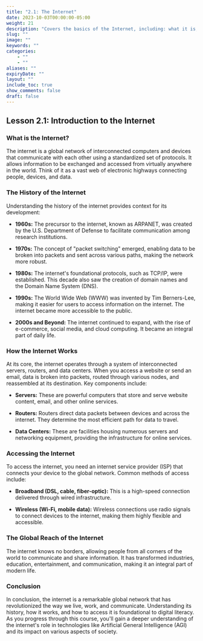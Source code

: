 ```yaml
---
title: "2.1: The Internet"
date: 2023-10-03T00:00:00-05:00
weight: 21
description: "Covers the basics of the Internet, including: what it is, some history, and how it connects the world."
slug: ""
image: ""
keywords: ""
categories: 
    - ""
    - ""
aliases: ""
expiryDate: ""
layout: ""
include_toc: true
show_comments: false
draft: false
---
```


## Lesson 2.1: Introduction to the Internet

### What is the Internet?

The internet is a global network of interconnected computers and devices that communicate with each other using a standardized set of protocols. It allows information to be exchanged and accessed from virtually anywhere in the world. Think of it as a vast web of electronic highways connecting people, devices, and data.

### The History of the Internet

Understanding the history of the internet provides context for its development:

- **1960s:** The precursor to the internet, known as ARPANET, was created by the U.S. Department of Defense to facilitate communication among research institutions.

- **1970s:** The concept of "packet switching" emerged, enabling data to be broken into packets and sent across various paths, making the network more robust.

- **1980s:** The internet's foundational protocols, such as TCP/IP, were established. This decade also saw the creation of domain names and the Domain Name System (DNS).

- **1990s:** The World Wide Web (WWW) was invented by Tim Berners-Lee, making it easier for users to access information on the internet. The internet became more accessible to the public.

- **2000s and Beyond:** The internet continued to expand, with the rise of e-commerce, social media, and cloud computing. It became an integral part of daily life.

### How the Internet Works

At its core, the internet operates through a system of interconnected servers, routers, and data centers. When you access a website or send an email, data is broken into packets, routed through various nodes, and reassembled at its destination. Key components include:

- **Servers:** These are powerful computers that store and serve website content, email, and other online services.

- **Routers:** Routers direct data packets between devices and across the internet. They determine the most efficient path for data to travel.

- **Data Centers:** These are facilities housing numerous servers and networking equipment, providing the infrastructure for online services.

### Accessing the Internet

To access the internet, you need an internet service provider (ISP) that connects your device to the global network. Common methods of access include:

- **Broadband (DSL, cable, fiber-optic):** This is a high-speed connection delivered through wired infrastructure.

- **Wireless (Wi-Fi, mobile data):** Wireless connections use radio signals to connect devices to the internet, making them highly flexible and accessible.

### The Global Reach of the Internet

The internet knows no borders, allowing people from all corners of the world to communicate and share information. It has transformed industries, education, entertainment, and communication, making it an integral part of modern life.

### Conclusion

In conclusion, the internet is a remarkable global network that has revolutionized the way we live, work, and communicate. Understanding its history, how it works, and how to access it is foundational to digital literacy. As you progress through this course, you'll gain a deeper understanding of the internet's role in technologies like Artificial General Intelligence (AGI) and its impact on various aspects of society.